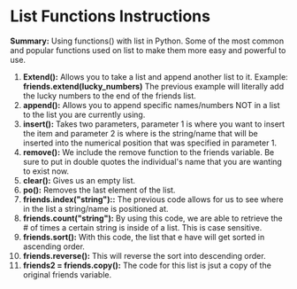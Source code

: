 # List Functions Instructions #

**Summary:**
Using functions() with list in Python. Some of the most common and popular functions used on list to make them more easy and powerful to use.

1. **Extend():** Allows you to take a list and append another list to it. Example: **friends.extend(lucky_numbers)** The previous example will literally add the lucky numbers to the end of the friends list.
2. **append():** Allows you to append specific names/numbers NOT in a list to the list you are currently using.
3. **insert():** Takes two parameters, parameter 1 is where you want to insert the item and parameter 2 is where is the string/name that will be inserted into the numerical position that was specified in parameter 1.
4. **remove():**  We include the remove function to the friends variable. Be sure to put in double quotes the individual's name that you are wanting to exist now.
5. **clear():** Gives us an empty list. 
6. **po():** Removes the last element of the list.
7. **friends.index("string")::** The previous code allows for us to see where in the list a string/name is positioned at.
8. **friends.count("string"):** By using this code, we are able to retrieve the # of times a certain string is inside of a list. This is case sensitive. 
9. **friends.sort():** With this code, the list that e have will get sorted in ascending order.
10. **friends.reverse():** This will reverse the sort into descending order. 
11. **friends2 = friends.copy():** The code for this list is jsut a copy of the original friends variable.